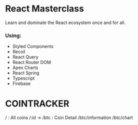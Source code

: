 # React Masterclass

Learn and dominate the React ecosystem once and for all.

### Using:

- Styled Components
- Recoil
- React Query
- React Router DOM
- Apex Charts
- React Spring
- Typescript
- Firebase

# COINTRACKER

/ : All coins
/:id -> /btc : Coin Detail
/btc/information
/btc/chart
